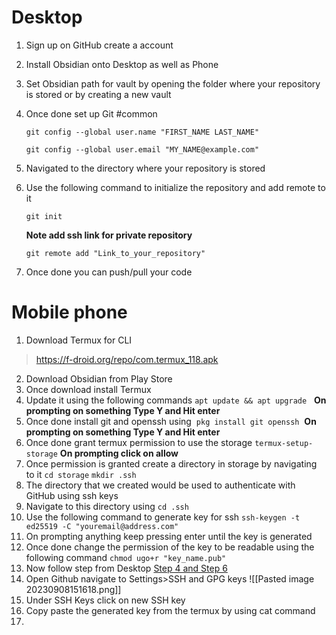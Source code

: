 # Desktop
1. Sign up on GitHub create a account
2. Install Obsidian onto Desktop as well as Phone 
3. Set Obsidian path for vault by opening the folder where your repository is stored or by creating a new vault
4. Once done set up Git #common 
   
	`git config --global user.name "FIRST_NAME LAST_NAME"`
	
    `git config --global user.email "MY_NAME@example.com"`
5. Navigated to the directory where your repository is stored 
6. Use the following command to initialize the repository and add remote to it
   
	`git init`
	
    **Note add ssh link for private repository**    
    
    `git remote add "Link_to_your_repository"`  
1. Once done you can push/pull your code
# Mobile phone
1. Download Termux for CLI
>https://f-droid.org/repo/com.termux_118.apk
2. Download Obsidian from Play Store
3. Once download install Termux
4. Update it using the following commands 
	`apt update && apt upgrade`
  **On prompting on something Type Y and Hit enter**
5. Once done install git and openssh using
	 `pkg install git openssh`
 **On prompting on something Type Y and Hit enter**
6. Once done grant termux permission to use the storage
	`termux-setup-storage`
	**On prompting click on allow**
7. Once permission is granted create a directory in storage by navigating to it
	`cd storage`
	`mkdir .ssh`
8. The directory that we created would be used to authenticate with GitHub using ssh keys
9. Navigate to this directory using
	`cd .ssh`
10. Use the following command to generate key for ssh
	`ssh-keygen -t ed25519 -C "youremail@address.com"`
11. On prompting anything keep pressing enter until the key is generated
12. Once done change the permission of the key to be readable using the following command
	 `chmod ugo+r "key_name.pub"`
13. Now follow step from Desktop 
	[Step 4 and Step 6](#Desktop)
14. Open Github navigate to Settings>SSH and GPG keys
![[Pasted image 20230908151618.png]]
15. Under SSH Keys click on new SSH key
16. Copy paste the generated key from the termux by using cat command
17. 